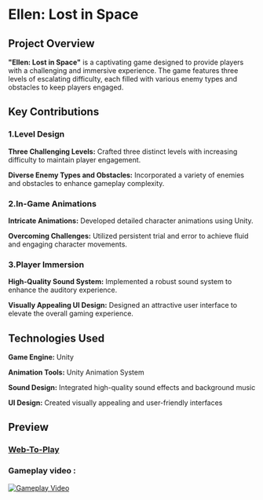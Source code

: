 # Ellen: Lost in Space

## Project Overview

**"Ellen: Lost in Space"** is a captivating game designed to provide players with a challenging and immersive experience. The game features three levels of escalating difficulty, each filled with various enemy types and obstacles to keep players engaged.

## Key Contributions

### 1.Level Design

**Three Challenging Levels:** Crafted three distinct levels with increasing difficulty to maintain player engagement.

**Diverse Enemy Types and Obstacles:** Incorporated a variety of enemies and obstacles to enhance gameplay complexity.

### 2.In-Game Animations

**Intricate Animations:** Developed detailed character animations using Unity.

**Overcoming Challenges:** Utilized persistent trial and error to achieve fluid and engaging character movements.

### 3.Player Immersion

**High-Quality Sound System:** Implemented a robust sound system to enhance the auditory experience.

**Visually Appealing UI Design:** Designed an attractive user interface to elevate the overall gaming experience.

## Technologies Used

**Game Engine:** Unity

**Animation Tools:** Unity Animation System

**Sound Design:** Integrated high-quality sound effects and background music

**UI Design:** Created visually appealing and user-friendly interfaces


## Preview


### [Web-To-Play](https://outscal.com/devmaheswari2017/game/play-the-explorer-2-game) 


### Gameplay video : 


[![Gameplay Video](https://img.youtube.com/vi/6NSI4tPBfrc/0.jpg)](https://www.youtube.com/watch?v=6NSI4tPBfrc)


